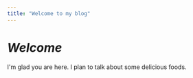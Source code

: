 ```yaml
---
title: "Welcome to my blog"
---
```


# _Welcome_

I'm glad you are here. I plan to talk about some delicious foods.


